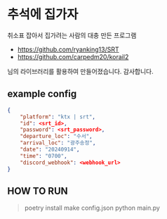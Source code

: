 # 추석에 집가자

취소표 잡아서 집가려는 사람의 대충 만든 프로그램

- https://github.com/ryanking13/SRT
- https://github.com/carpedm20/korail2

님의 라이브러리를 활용하여 만들어졌습니다. 감사합니다.

## example config
```json
{
    "platform": "ktx | srt",
    "id": <srt_id>,
    "password": <srt_password>,
    "departure_loc": "수서",
    "arrival_loc": "광주송정",
    "date": "20240914",
    "time": "0700",
    "discord_webhook": <webhook_url>
}
```

## HOW TO RUN
> poetry install
> make config.json
> python main.py
